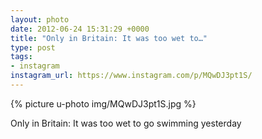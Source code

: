 ```yaml
---
layout: photo
date: 2012-06-24 15:31:29 +0000
title: "Only in Britain: It was too wet to…"
type: post
tags:
- instagram
instagram_url: https://www.instagram.com/p/MQwDJ3pt1S/
---
```


{% picture u-photo img/MQwDJ3pt1S.jpg %}

Only in Britain: It was too wet to go swimming yesterday

